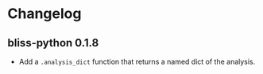 # Changelog

## bliss-python 0.1.8
* Add a `.analysis_dict` function that returns a named dict of the analysis.
